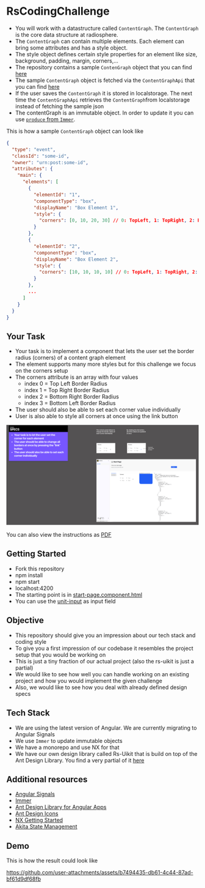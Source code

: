 # RsCodingChallenge

- You will work with a datastructure called `ContentGraph`. The `ContentGraph` is the core data structure at radiosphere.
- The `ContentGraph` can contain multiple elements. Each element can bring some attributes and has a style object.
- The style object defines certain style properties for an element like size, background, padding, margin, corners,...
- The repository contains a sample `ContenGraph` object that you can find [here](./src/apps/rs-coding-challenge/public/test-content-graph.json)
- The sample `ContentGraph` object is fetched via the `ContentGraphApi` that you can find [here](./src/apps/rs-coding-challenge/src/app/services/content-graph.api.ts)
- If the user saves the `ContentGraph` it is stored in localstorage. The next time the `ContentGraphApi` retrieves the `ContentGraph`from localstorage instead of fetching the sample json
- The contentGraph is an immutable object. In order to update it you can use [`produce` from `Immer`](https://immerjs.github.io/immer/produce/).


This is how a sample `ContentGraph` object can look like
```json
{
  "type": "event",
  "classId": "some-id",
  "owner": "urn:post:some-id",
  "attributes": {
    "main": {
      "elements": [
        {
          "elementId": "1",
          "componentType": "box",
          "displayName": "Box Element 1",
          "style": {
            "corners": [0, 10, 20, 30] // 0: TopLeft, 1: TopRight, 2: BottomRight, 3: BottomLeft
          }
        },
        {
          "elementId": "2",
          "componentType": "box",
          "displayName": "Box Element 2",
          "style": {
            "corners": [10, 10, 10, 10] // 0: TopLeft, 1: TopRight, 2: BottomRight, 3: BottomLeft
          }
        },
        ...
      ]
    }
  }
}
```

## Your Task
- Your task is to implement a component that lets the user set the border radius (corners) of a content graph element
- The element supports many more styles but for this challenge we focus on the corners setup
- The corners attribute is an array with four values
  - index 0 = Top Left Border Radius
  - index 1 = Top Right Border Radius
  - index 2 = Bottom Right Border Radius
  - index 3 = Bottom Left Border Radius
- The user should also be able to set each corner value individually
- User is also able to style all corners at once using the link button

![design-instructions](./design.jpg)

You can also view the instructions as [PDF](![design.pdf](./design.pdf))

## Getting Started
- Fork this repository
- npm install
- npm start
- localhost:4200
- The starting point is in [start-page.component.html](./src/apps/rs-coding-challenge/src/app/pages/start-page.component.html)
- You can use the [unit-input](./src/apps/rs-coding-challenge/src/app/components/unit-input) as input field

## Objective
- This repository should give you an impression about our tech stack and coding style
- To give you a first impression of our codebase it resembles the project setup that you would be working on
- This is just a tiny fraction of our actual project (also the rs-uikit is just a partial)
- We would like to see how well you can handle working on an existing project and how you would implement the given challenge
- Also, we would like to see how you deal with already defined design specs

## Tech Stack
- We are using the latest version of Angular. We are currently migrating to Angular Signals
- We use `Immer` to update immutable objects
- We have a monorepo and use NX for that
- We have our own design library called Rs-Uikit that is build on top of the Ant Design Library. You find a very partial of it [here](/src/libs/rs-uikit) 

## Additional resources
- [Angular Signals](https://angular.dev/guide/signals)
- [Immer](https://immerjs.github.io/immer/)
- [Ant Design Library for Angular Apps](https://ng.ant.design/docs/introduce/en)
- [Ant Design Icons](https://ng.ant.design/components/icon/en#ng-content)
- [NX Getting Started](https://nx.dev/getting-started/intro)
- [Akita State Management](https://github.com/salesforce/akita)

## Demo
This is how the result could look like

https://github.com/user-attachments/assets/b7494435-db61-4c44-87ad-bf61d9df68fb

